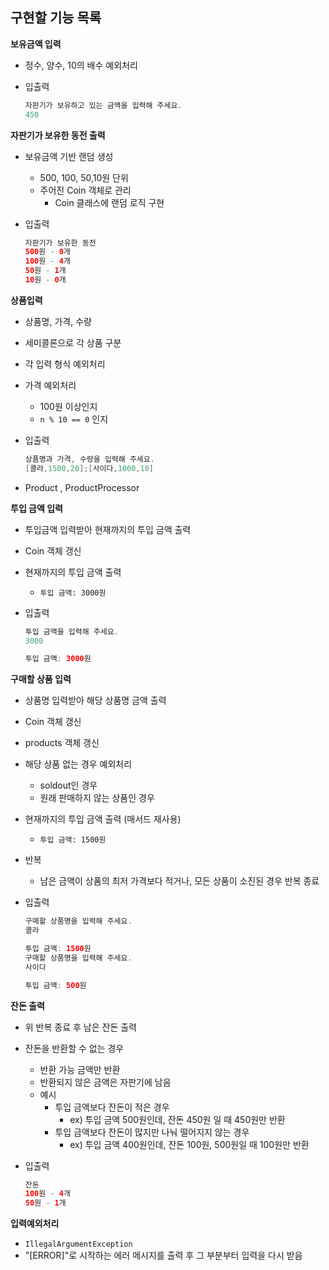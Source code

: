 ## **구현할 기능 목록**

**보유금액 입력**

- 정수, 양수, 10의 배수 예외처리
- 입출력

    ```java
    자판기가 보유하고 있는 금액을 입력해 주세요.
    450
    ```


**자판기가 보유한 동전 출력**

- 보유금액 기반 랜덤 생성
    - 500, 100, 50,10원 단위
    - 주어진 Coin 객체로 관리
        - Coin 클래스에 랜덤 로직 구현
- 입출력

    ```java
    자판기가 보유한 동전
    500원 - 0개
    100원 - 4개
    50원 - 1개
    10원 - 0개
    ```


**상품입력**

- 상품명, 가격, 수량
- 세미콜론으로 각 상품 구분
- 각 입력 형식 예외처리
- 가격 예외처리
    - 100원 이상인지
    - `n % 10 == 0` 인지
- 입출력

    ```java
    상품명과 가격, 수량을 입력해 주세요.
    [콜라,1500,20];[사이다,1000,10]
    ```

- Product , ProductProcessor

**투입 금액 입력**

- 투입금액 입력받아 현재까지의 투입 금액 출력
- Coin 객체 갱신
- 현재까지의 투입 금액 출력
    - `투입 금액: 3000원`
- 입출력

    ```java
    투입 금액을 입력해 주세요.
    3000
    
    투입 금액: 3000원
    ```


**구매할 상품 입력**

- 상품명 입력받아 해당 상품명 금액  출력
- Coin 객체 갱신
- products 객체 갱신
- 해당 상품 없는 경우 예외처리
    - soldout인 경우
    - 원래 판매하지 않는 상품인 경우
- 현재까지의 투입 금액 출력 (매서드 재사용)
    - `투입 금액: 1500원`
- 반복
    - 남은 금액이 상품의 최저 가격보다 적거나, 모든 상품이 소진된 경우 반복 종료
- 입출력

    ```java
    구매할 상품명을 입력해 주세요.
    콜라
    
    투입 금액: 1500원
    구매할 상품명을 입력해 주세요.
    사이다
    
    투입 금액: 500원
    ```


**잔돈 출력**

- 위 반복 종료 후 남은 잔돈 출력
- 잔돈을 반환할 수 없는 경우
    - 반환 가능 금액만 반환
    - 반환되지 않은 금액은 자판기에 남음
    - 예시
        - 투입 금액보다 잔돈이 적은 경우
            - ex) 투입 금액 500원인데, 잔돈 450원 일 때 450원만 반환
        - 투입 금액보다 잔돈이 많지만 나눠 떨어지지 않는 경우
            - ex) 투입 금액  400원인데, 잔돈 100원, 500원일 때 100원만 반환
- 입출력

    ```java
    잔돈
    100원 - 4개
    50원 - 1개
    ```

**입력예외처리**

- `IllegalArgumentException`
- "[ERROR]"로 시작하는 에러 메시지를 출력 후 그 부분부터 입력을 다시 받음